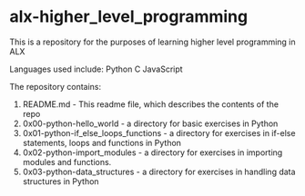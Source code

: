 # alx-higher_level_programming
This is a repository for the purposes of learning higher level programming in ALX

Languages used include:
Python
C
JavaScript

The repository contains:
1. README.md - This readme file, which describes the contents of the repo
2. 0x00-python-hello_world - a directory for basic exercises in Python
3. 0x01-python-if_else_loops_functions - a directory for exercises in if-else statements, loops and functions in Python
4. 0x02-python-import_modules - a directory for exercises in importing modules and functions.
5. 0x03-python-data_structures - a directory for exercises in handling data structures in Python
